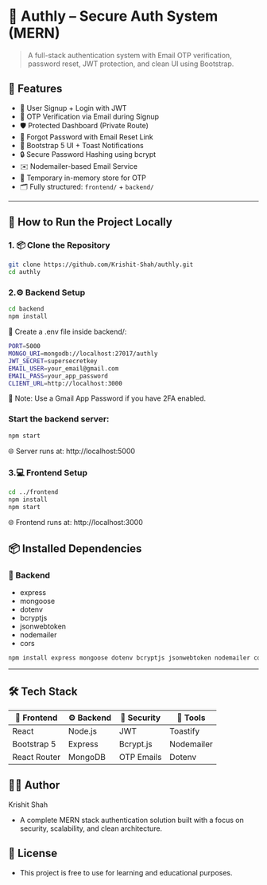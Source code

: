 # 🔐 Authly – Secure Auth System (MERN)

> A full-stack authentication system with Email OTP verification, password reset, JWT protection, and clean UI using Bootstrap.

## 🚀 Features

- 🔐 User Signup + Login with JWT
- 📧 OTP Verification via Email during Signup
- 🛡️ Protected Dashboard (Private Route)
- 🔁 Forgot Password with Email Reset Link
- 🎨 Bootstrap 5 UI + Toast Notifications
- 🔒 Secure Password Hashing using bcrypt
- ✉️ Nodemailer-based Email Service
- 🧠 Temporary in-memory store for OTP
- 🗂️ Fully structured: `frontend/` + `backend/`


---
## 🧪 How to Run the Project Locally

### 1. 📦 Clone the Repository 

```bash
git clone https://github.com/Krishit-Shah/authly.git
cd authly
```
### 2.⚙️ Backend Setup
```bash
cd backend
npm install
```
📁 Create a .env file inside backend/:
```bash
PORT=5000
MONGO_URI=mongodb://localhost:27017/authly
JWT_SECRET=supersecretkey
EMAIL_USER=your_email@gmail.com
EMAIL_PASS=your_app_password
CLIENT_URL=http://localhost:3000
```

🔐 Note: Use a Gmail App Password if you have 2FA enabled.


### Start the backend server:
```bash 
npm start
 ```
🌐 Server runs at: http://localhost:5000

### 3.💻 Frontend Setup
```bash
cd ../frontend
npm install
npm start
```
🌐 Frontend runs at: http://localhost:3000

## 📦 Installed Dependencies

### 🔧 Backend

- express
- mongoose
- dotenv
- bcryptjs
- jsonwebtoken
- nodemailer
- cors

```bash
npm install express mongoose dotenv bcryptjs jsonwebtoken nodemailer cors
```
---

## 🛠️ Tech Stack

| 🔧 Frontend   | ⚙️ Backend | 🔐 Security | 🧰 Tools |
|--------------|------------|-------------|-------------|
| React        | Node.js    | JWT         | Toastify    |
| Bootstrap 5  | Express    | Bcrypt.js   | Nodemailer  |
| React Router | MongoDB    | OTP Emails  | Dotenv      |

## 👨‍💻 Author
Krishit Shah
- A complete MERN stack authentication solution built with a focus on security, scalability, and clean architecture.


## 📄 License
- This project is free to use for learning and educational purposes. 